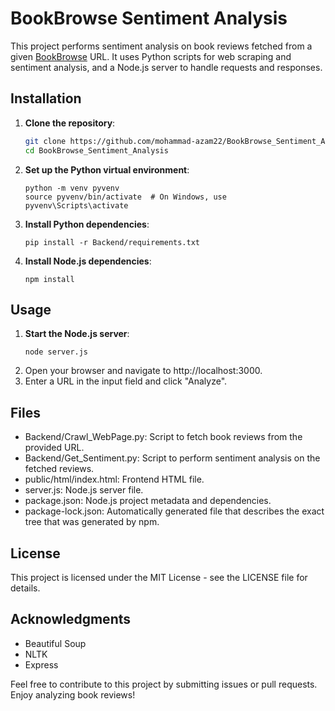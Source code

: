 # BookBrowse Sentiment Analysis

This project performs sentiment analysis on book reviews fetched from a given <a href="https://bookbrowse.com">BookBrowse</a> URL. It uses Python scripts for web scraping and sentiment analysis, and a Node.js server to handle requests and responses.

## Installation

1. **Clone the repository**:
   ```bash
   git clone https://github.com/mohammad-azam22/BookBrowse_Sentiment_Analysis.git
   cd BookBrowse_Sentiment_Analysis
2. **Set up the Python virtual environment**:
   ```
   python -m venv pyvenv
   source pyvenv/bin/activate  # On Windows, use pyvenv\Scripts\activate
   ```
3. **Install Python dependencies**:
   ```
   pip install -r Backend/requirements.txt
   ```
4. **Install Node.js dependencies**:
   ```
   npm install
   ```

## Usage
1. **Start the Node.js server**:
   ```
   node server.js
   ```
2. Open your browser and navigate to http://localhost:3000.
3. Enter a URL in the input field and click "Analyze".

## Files
  - Backend/Crawl_WebPage.py: Script to fetch book reviews from the provided URL.
  - Backend/Get_Sentiment.py: Script to perform sentiment analysis on the fetched reviews.
  - public/html/index.html: Frontend HTML file.
  - server.js: Node.js server file.
  - package.json: Node.js project metadata and dependencies.
  - package-lock.json: Automatically generated file that describes the exact tree that was generated by npm.

## License
  This project is licensed under the MIT License - see the LICENSE file for details.

## Acknowledgments
  - Beautiful Soup
  - NLTK
  - Express

Feel free to contribute to this project by submitting issues or pull requests. Enjoy analyzing book reviews!

